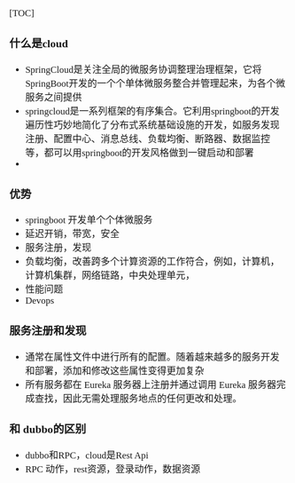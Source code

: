 <span  style="font-family: Simsun,serif; font-size: 17px; ">

[TOC]

### 什么是cloud

- SpringCloud是关注全局的微服务协调整理治理框架，它将SpringBoot开发的一个个单体微服务整合并管理起来，为各个微服务之间提供
- springcloud是一系列框架的有序集合。它利用springboot的开发遍历性巧妙地简化了分布式系统基础设施的开发，如服务发现注册、配置中心、消息总线、负载均衡、断路器、数据监控等，都可以用springboot的开发风格做到一键启动和部署 
- 

### 优势

- springboot 开发单个个体微服务
- 延迟开销，带宽，安全
- 服务注册，发现
- 负载均衡，改善跨多个计算资源的工作符合，例如，计算机，计算机集群，网络链路，中央处理单元，
- 性能问题
- Devops

### 服务注册和发现

- 通常在属性文件中进行所有的配置。随着越来越多的服务开发和部署，添加和修改这些属性变得更加复杂
- 所有服务都在 Eureka 服务器上注册并通过调用 Eureka 服务器完成查找，因此无需处理服务地点的任何更改和处理。

### 和 dubbo的区别

- dubbo和RPC，cloud是Rest Api
- RPC 动作，rest资源，登录动作，数据资源


</span>
